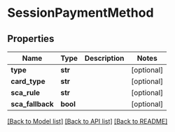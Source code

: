 # SessionPaymentMethod

## Properties
Name | Type | Description | Notes
------------ | ------------- | ------------- | -------------
**type** | **str** |  | [optional] 
**card_type** | **str** |  | [optional] 
**sca_rule** | **str** |  | [optional] 
**sca_fallback** | **bool** |  | [optional] 

[[Back to Model list]](../README.md#documentation-for-models) [[Back to API list]](../README.md#documentation-for-api-endpoints) [[Back to README]](../README.md)


